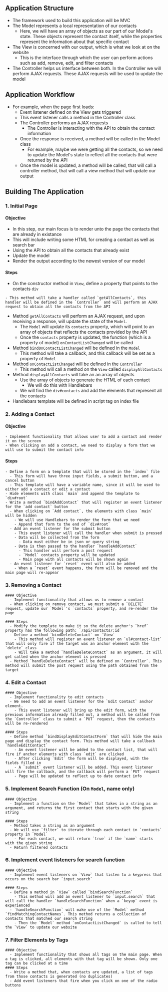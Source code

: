 ## Application Structure
  - The framework used to build this application will be MVC
  - The Model represents a local representation of our contacts
    - Here, we will have an array of objects as our part of our Model's state. These objects represent the contact itself, while the properties represent the information about that specific contact
  - The View is concerned with our output, which is what we look at on the website
    - This is the interface through which the user can perform actions such as add, remove, edit, and filter contacts
  - The Controller helps us interface between both. In the Controller we will perform AJAX requests. These AJAX requests will be used to update the model

## Application Workflow
  - For example, when the page first loads:
    - Event listener defined on the View gets triggered
    - This event listener calls a method in the Controller class
    - The Controller performs an AJAX requests 
      - The Controller is interacting with the API to obtain the contact information
    - Once the response is received, a method will be called in the Model class
      - For example, maybe we were getting all the contacts, so we need to update the Model's state to reflect all the contacts that were returned by the API
    - Once the model is updated, a method will be called, that will call a controller method, that will call a view method that will update our output

## Building The Application
  ### 1. Initial Page

  #### Objective
  - In this step, our main focus is to render unto the page the contacts that are already in existance
  - This will include writing some HTML for creating a contact as well as search bar
  - Using the API to obtain all the contacts that already exist
  - Update the model
  - Render the output according to the newest version of our model

  #### Steps
  - On the constructor method in `View`, define a property that points to the contacts `div`
  <!-- - Define a method on `View` called `bindInitialPageLoad`
    - This method will add an event listener that will get called when the DOM is constructed -->
    - This method will take a handler called `getAllContacts`, this handler will be defined in the `Controller` and will perform an AJAX request to obtain all the contacts from the API
  - Method `getAllContacts` will perform an AJAX request, and upon receiving a response, will update the state of the `Model`.
    - The `Model` will update its `contacts` property, which will point to an array of objects that reflects the contacts provided by the API
    - Once the `contacts` property is updated, the function (which is a property of model) `onContactListChanged` will be called
  - Method `bindOnContactListChanged` will be defined in the `Model`
    - This method will take a callback, and this callback will be set as a property of `Model`
  - Method `onContactListChanged` will be defined in the `Controller`
    - This method will call a method on the `View` called `displayAllContacts`
  - Method `displayAllContacts` will take an an array of objects
    - Use the array of objects to generate the HTML of each contact
      - We will do this with Handlebars
    - We will find the `div#contacts` and add the elements that represent all the contacts
  - Handlebars template will be defined in script tag on index file

  ### 2. Adding a Contact

  #### Objective
    - Implement functionality that allows user to add a contact and render it on the screen
    - When clicking on add a contact, we need to display a form that we will use to submit the contact info

  #### Steps
    - Define a form on a template that will be stored in the `index` file
      - This form will have three input fields, a submit button, and a cancel button 
      - This template will have a variable name, since it will be used to either add a contact or edit a contact
    - Hide elements with class `main` and append the template to `div#root`
    - Write a method `bindAddContact` that will register an event listener for the `add contact` button
      - When clicking on `Add contact`, the elements with class `main` will be hidden
        - We will use Handlebars to render the form that we need
        - Append that form to the end of `div#root`
      - Add an event listener for the submit button
        - This event listener will call the handler when submit is pressed
        - Data will be collected from the form
          - Data must either be in json or query string
        - Data is then passed to the handler `handleAddContact`
          - This handler will perform a post request
          - `Model` contacts property will be updated
          - Main page with all contacts will be shown again
      - An event listener for `reset` event will also be added
        - When a `reset` event happens, the form will be removed and the main page will re-appear
    
  ### 3. Removing a Contact
    #### Objective
      - Implement functionality that allows us to remove a contact
      - When clicking on remove contact, we must submit a `DELETE` request, update our `Model`'s `contacts` property, and re-render the page

    #### Steps
      - Modify the template to make it so the delete anchor's `href` property has the following path: `/api/contacts/:id`
      - Define a method `bindDeleteContact` on `View`
        - This method will register an event listener on `ul#contact-list` that will only fire if the target was an anchor element with the `delete` class
        - Will take a method `handleDeleteContact` as an argument, it will get called when the anchor element is pressed
      - Method `handleDeleteContact` will be defined on `Controller`. This method will submit the post request using the path obtained from the target

  ### 4. Edit a Contact
    #### Objective
      - Implement functionality to edit contacts
      - We need to add an event listener for the `Edit Contact` anchor element. 
        - This event listener will bring up the edit form, with the previous information already filled out, a method will be called from the `Controller` class to submit a `PUT` request, then the contacts will be re-rendered

    #### Steps
      - Define method `bindDisplayEditContactForm` that will hide the main page and display the contact form. This method will take a callback `handleEditContact`
        - An event listener will be added to the contact list, that will fire if anchor elements with class `edit` are clicked
        - After clicking `Edit` the form will be displayed, with the fields filled in
        - A `submit` event listener will be added. This event listener will fire the callback, and the callback will perform a `PUT` request
        - Page will be updated to reflect up to date contact info

  ### 5. Implement Search Function (On `Model`, name only)
    #### Objective
      - Implement a function on the `Model` that takes in a string as an argument, and returns the first contact that starts with the given string

    #### Steps
      - Method takes a string as an argument
      - We will use `filter` to iterate through each contact in `contacts` property in `Model`
        - For each contact, we will return `true` if the `name` starts with the given string
      - Return filtered contacts

  ### 6. Implement event listeners for search function
    #### Objective
      - Implement event listeners on `View` that listen to a keypress that occurs on the search bar `input.search`
    
    #### Steps
      - Define a method in `View` called `bindSearchFunction`
        - This method will add an event listener to `input.search` that will call the handler `handleSearchFunction` when a `keyup` event is experienced
      - `handleSearchFunction` will make use of the `Model` method `findMatchingContactNames`. This method returns a collection of contacts that matched our search string
        - Then the `Model` method `onContactListChanged` is called to tell the `View` to update our website

  ### 7. Filter Elements by Tags
    #### Objective
      - Implement functionality that shows all tags on the main page. When a tag is clicked, all elements with that tag will be shown. Only one tag can be clicked at a time
    #### Steps
      - Write a method that, when contacts are updated, a list of tags from those contacts is generated (no duplicates)
      - Add event listeners that fire when you click on one of the radio buttons
      